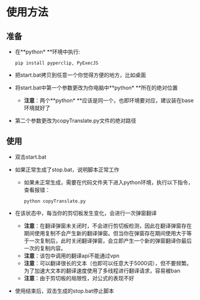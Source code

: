 # 使用方法

## 准备

- 在**python\* **环境中执行:
  
  ```shell
  pip install pyperclip, PyExecJS
  ```
  
- 把start.bat拷贝到任意一个你觉得方便的地方，比如桌面

- 将start.bat中第一个参数更改为你电脑中**python\* **所在的绝对位置

  - **注意**：两个**python\* **应该是同一个，也即环境要对应，建议装在base环境就好了

- 第二个参数更改为copyTranslate.py文件的绝对路径
## 使用

- 双击start.bat

- 如果正常生成了stop.bat，说明脚本正常工作

  - 如果未正常生成，需要在代码文件夹下进入python环境，执行以下指令，查看报错：

    ```shell
    python copyTranslate.py
    ```

- 在该状态中，每当你的剪切板发生变化，会进行一次弹窗翻译

  - **注意**：在翻译弹窗未关闭时，不会进行剪切板检测，因此在翻译弹窗存在期间使用复制不会产生新的翻译弹窗。但当你在弹窗存在期间使用大于等于一次复制后，此时关闭翻译弹窗，会立即产生一个新的弹窗翻译你最后一次的复制内容。
  - **注意**：该包中调用的翻译api不能通过vpn
  - **注意**：可以翻译很长的文本（也即可以任意大于5000词），但不要频繁。为了加速大文本的翻译速度使用了多线程进行翻译请求，容易被ban
  - **注意**：由于剪切板的局限性，对公式的表现不好

- 使用结束后，双击生成的stop.bat停止脚本
